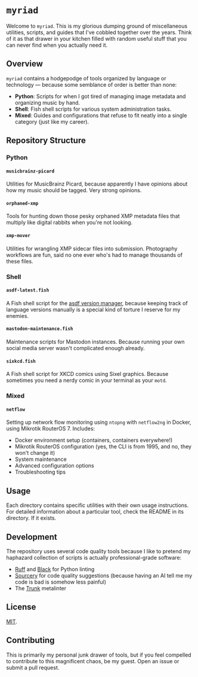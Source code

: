 # `myriad`

Welcome to `myriad`. This is my glorious dumping ground of miscellaneous utilities, scripts, and guides that I've cobbled together over the years. Think of it as that drawer in your kitchen filled with random useful stuff that you can never find when you actually need it.

## Overview

`myriad` contains a hodgepodge of tools organized by language or technology — because some semblance of order is better than none:

- **Python**: Scripts for when I got tired of managing image metadata and organizing music by hand.
- **Shell**: Fish shell scripts for various system administration tasks.
- **Mixed**: Guides and configurations that refuse to fit neatly into a single category (just like my career).

## Repository Structure

### Python

#### `musicbrainz-picard`

Utilities for MusicBrainz Picard, because apparently I have opinions about how my music should be tagged. Very strong opinions.

#### `orphaned-xmp`

Tools for hunting down those pesky orphaned XMP metadata files that multiply like digital rabbits when you're not looking.

#### `xmp-mover`

Utilities for wrangling XMP sidecar files into submission. Photography workflows are fun, said no one ever who's had to manage thousands of these files.

### Shell

#### `asdf-latest.fish`

A Fish shell script for the [asdf version manager](https://asdf-vm.com/), because keeping track of language versions manually is a special kind of torture I reserve for my enemies.

#### `mastodon-maintenance.fish`

Maintenance scripts for Mastodon instances. Because running your own social media server wasn't complicated enough already.

#### `sixkcd.fish`

A Fish shell script for XKCD comics using Sixel graphics. Because sometimes you need a nerdy comic in your terminal as your `motd`.

### Mixed

#### `netflow`

Setting up network flow monitoring using `ntopng` with `netflow2ng` in Docker, using Mikrotik RouterOS 7. Includes:

- Docker environment setup (containers, containers everywhere!)
- Mikrotik RouterOS configuration (yes, the CLI is from 1995, and no, they won't change it)
- System maintenance
- Advanced configuration options
- Troubleshooting tips

## Usage

Each directory contains specific utilities with their own usage instructions. For detailed information about a particular tool, check the README in its directory. If it exists.

## Development

The repository uses several code quality tools because I like to pretend my haphazard collection of scripts is actually professional-grade software:

- [Ruff](https://github.com/charliermarsh/ruff) and [Black](https://github.com/psf/black) for Python linting
- [Sourcery](https://sourcery.ai/) for code quality suggestions (because having an AI tell me my code is bad is somehow less painful)
- The [Trunk](https://trunk.io/) metalinter

## License

[MIT](LICENSE).

## Contributing

This is primarily my personal junk drawer of tools, but if you feel compelled to contribute to this magnificent chaos, be my guest. Open an issue or submit a pull request.

